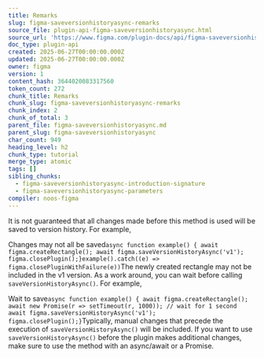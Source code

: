 ```yaml
---
title: Remarks
slug: figma-saveversionhistoryasync-remarks
source_file: plugin-api-figma-saveversionhistoryasync.html
source_url: 'https://www.figma.com/plugin-docs/api/figma-saveversionhistoryasync/'
doc_type: plugin-api
created: 2025-06-27T00:00:00.000Z
updated: 2025-06-27T00:00:00.000Z
owner: figma
version: 1
content_hash: 3644020083317560
token_count: 272
chunk_title: Remarks
chunk_slug: figma-saveversionhistoryasync-remarks
chunk_index: 2
chunk_of_total: 3
parent_file: figma-saveversionhistoryasync.md
parent_slug: figma-saveversionhistoryasync
char_count: 949
heading_level: h2
chunk_type: tutorial
merge_type: atomic
tags: []
sibling_chunks:
  - figma-saveversionhistoryasync-introduction-signature
  - figma-saveversionhistoryasync-parameters
compiler: noos-figma
---
```


It is not guaranteed that all changes made before this method is used will be saved to version history.
For example,

Changes may not all be saved```
async function example() { await figma.createRectangle(); await figma.saveVersionHistoryAsync('v1'); figma.closePlugin();}example().catch((e) => figma.closePluginWithFailure(e))
```The newly created rectangle may not be included in the v1 version. As a work around, you can wait before calling `saveVersionHistoryAsync()`. For example,

Wait to save```
async function example() { await figma.createRectangle(); await new Promise(r => setTimeout(r, 1000)); // wait for 1 second await figma.saveVersionHistoryAsync('v1'); figma.closePlugin();}
```Typically, manual changes that precede the execution of `saveVersionHistoryAsync()` will be included. If you want to use `saveVersionHistoryAsync()` before the plugin makes
additional changes, make sure to use the method with an async/await or a Promise.
